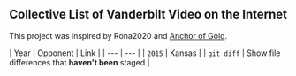 ## Collective List of Vanderbilt Video on the Internet

This project was inspired by Rona2020 and [Anchor of Gold](https://www.anchorofgold.com/).

| Year | Opponent | Link |
| --- | --- |
| `2015` | Kansas |
| `git diff` | Show file differences that **haven't been** staged |

